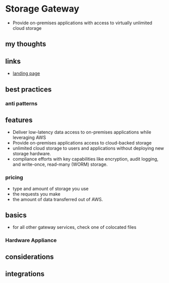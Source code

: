 # Storage Gateway

- Provide on-premises applications with access to virtually unlimited cloud storage

## my thoughts

## links

- [landing page](https://aws.amazon.com/storagegateway/?nc=sn&loc=0)

## best practices

### anti patterns

## features

- Deliver low-latency data access to on-premises applications while leveraging AWS
- Provide on-premises applications access to cloud-backed storage
- unlimited cloud storage to users and applications without deploying new storage hardware.
- compliance efforts with key capabilities like encryption, audit logging, and write-once, read-many (WORM) storage.

### pricing

- type and amount of storage you use
- the requests you make
- the amount of data transferred out of AWS.

## basics

- for all other gateway services, check one of colocated files

### Hardware Appliance

## considerations

## integrations
